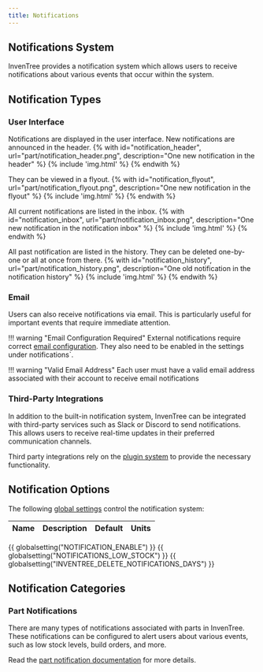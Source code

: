 ```yaml
---
title: Notifications
---
```


## Notifications System

InvenTree provides a notification system which allows users to receive notifications about various events that occur within the system.

## Notification Types

### User Interface

Notifications are displayed in the user interface. New notifications are announced in the header.
{% with id="notification_header", url="part/notification_header.png", description="One new notification in the header" %}
{% include 'img.html' %}
{% endwith %}

They can be viewed in a flyout.
{% with id="notification_flyout", url="part/notification_flyout.png", description="One new notification in the flyout" %}
{% include 'img.html' %}
{% endwith %}

All current notifications are listed in the inbox.
{% with id="notification_inbox", url="part/notification_inbox.png", description="One new notification in the notification inbox" %}
{% include 'img.html' %}
{% endwith %}

All past notification are listed in the history. They can be deleted one-by-one or all at once from there.
{% with id="notification_history", url="part/notification_history.png", description="One old notification in the notification history" %}
{% include 'img.html' %}
{% endwith %}

### Email

Users can also receive notifications via email. This is particularly useful for important events that require immediate attention.

!!! warning "Email Configuration Required"
    External notifications require correct [email configuration](../start/config.md#email-settings). They also need to be enabled in the settings under notifications`.

!!! warning "Valid Email Address"
    Each user must have a valid email address associated with their account to receive email notifications

### Third-Party Integrations

In addition to the built-in notification system, InvenTree can be integrated with third-party services such as Slack or Discord to send notifications. This allows users to receive real-time updates in their preferred communication channels.

Third party integrations rely on the [plugin system](../plugins/index.md) to provide the necessary functionality.

## Notification Options

The following [global settings](../settings/global.md) control the notification system:

| Name | Description | Default | Units |
| ---- | ----------- | ------- | ----- |
{{ globalsetting("NOTIFICATION_ENABLE") }}
{{ globalsetting("NOTIFICATIONS_LOW_STOCK") }}
{{ globalsetting("INVENTREE_DELETE_NOTIFICATIONS_DAYS") }}

## Notification Categories

### Part Notifications

There are many types of notifications associated with parts in InvenTree. These notifications can be configured to alert users about various events, such as low stock levels, build orders, and more.

Read the [part notification documentation](../part/notification.md) for more details.
